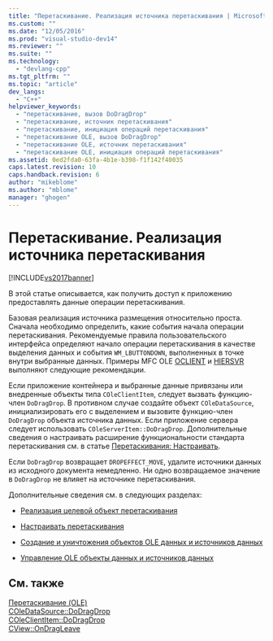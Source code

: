```yaml
---
title: "Перетаскивание. Реализация источника перетаскивания | Microsoft Docs"
ms.custom: ""
ms.date: "12/05/2016"
ms.prod: "visual-studio-dev14"
ms.reviewer: ""
ms.suite: ""
ms.technology: 
  - "devlang-cpp"
ms.tgt_pltfrm: ""
ms.topic: "article"
dev_langs: 
  - "C++"
helpviewer_keywords: 
  - "перетаскивание, вызов DoDragDrop"
  - "перетаскивание, источник перетаскивания"
  - "перетаскивание, инициация операций перетаскивания"
  - "перетаскивание OLE, вызов DoDragDrop"
  - "перетаскивание OLE, источник перетаскивания"
  - "перетаскивание OLE, инициация операций перетаскивания"
ms.assetid: 0ed2fda0-63fa-4b1e-b398-f1f142f40035
caps.latest.revision: 10
caps.handback.revision: 6
author: "mikeblome"
ms.author: "mblome"
manager: "ghogen"
---
```

# Перетаскивание. Реализация источника перетаскивания
[!INCLUDE[vs2017banner](../assembler/inline/includes/vs2017banner.md)]

В этой статье описывается, как получить доступ к приложению предоставлять данные операции перетаскивания.  
  
 Базовая реализация источника размещения относительно проста.  Сначала необходимо определить, какие события начала операции перетаскивания.  Рекомендуемые правила пользовательского интерфейса определяют начало операции перетаскивания в качестве выделения данных и события `WM_LBUTTONDOWN`, выполненных в точке внутри выбранные данных.  Примеры MFC OLE [OCLIENT](../top/visual-cpp-samples.md) и [HIERSVR](../top/visual-cpp-samples.md) выполняют следующие рекомендации.  
  
 Если приложение контейнера и выбранные данные привязаны или внедренные объекты типа `COleClientItem`, следует вызвать функцию\-член `DoDragDrop`.  В противном случае создайте объект `COleDataSource`, инициализировать его с выделением и вызовите функцию\-член `DoDragDrop` объекта источника данных.  Если приложение сервера следует использовать `COleServerItem::DoDragDrop`.  Дополнительные сведения о настраивать расширение функциональности стандарта перетаскивания см. в статье [Перетаскивания: Настраивать](../Topic/Drag%20and%20Drop:%20Customizing.md).  
  
 Если `DoDragDrop` возвращает `DROPEFFECT_MOVE`, удалите источники данных из исходного документа немедленно.  Ни одно возвращаемое значение в `DoDragDrop` не влияет на источнике перетаскивания.  
  
 Дополнительные сведения см. в следующих разделах:  
  
-   [Реализация целевой объект перетаскивания](../mfc/drag-and-drop-implementing-a-drop-target.md)  
  
-   [Настраивать перетаскивания](../Topic/Drag%20and%20Drop:%20Customizing.md)  
  
-   [Создание и уничтожения объектов OLE данных и источников данных](../mfc/data-objects-and-data-sources-creation-and-destruction.md)  
  
-   [Управление OLE объекты данных и источников данных](../mfc/data-objects-and-data-sources-manipulation.md)  
  
## См. также  
 [Перетаскивание \(OLE\)](../mfc/drag-and-drop-ole.md)   
 [COleDataSource::DoDragDrop](../Topic/COleDataSource::DoDragDrop.md)   
 [COleClientItem::DoDragDrop](../Topic/COleClientItem::DoDragDrop.md)   
 [CView::OnDragLeave](../Topic/CView::OnDragLeave.md)